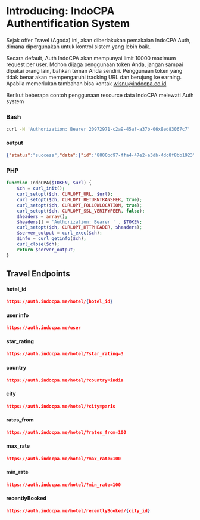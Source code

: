 # Introducing: IndoCPA Authentification System

Sejak offer Travel (Agoda) ini, akan diberlakukan pemakaian IndoCPA Auth, dimana dipergunakan untuk kontrol sistem yang lebih baik.

Secara default, Auth IndoCPA akan mempunyai limit 10000 maximum request per user. Mohon dijaga penggunaan token Anda, jangan sampai dipakai orang lain, bahkan teman Anda sendiri. Penggunaan token yang tidak benar akan mempengaruhi tracking URL dan berujung ke earning. 
Apabila memerlukan tambahan bisa kontak wisnu@indocpa.co.id


Berikut beberapa contoh penggunaan resource data IndoCPA melewati Auth system

### Bash
```sh
curl -H 'Authorization: Bearer 20972971-c2a9-45af-a37b-06x8ed83067c7' 'https://auth.indocpa.me/user'
```
#### output
```json
{"status":"success","data":{"id":"8800bd97-ffa4-47e2-a3db-4dc8f8bb1923","name":"Wisnu Hendro W","email":"wisnu@indocpa.co.id","hasOfferId":3668,"monthlyQuota":10000}}
```

### PHP
```php
function IndoCPA($TOKEN, $url) {
    $ch = curl_init();
    curl_setopt($ch, CURLOPT_URL, $url);
    curl_setopt($ch, CURLOPT_RETURNTRANSFER, true);
    curl_setopt($ch, CURLOPT_FOLLOWLOCATION, true);
    curl_setopt($ch, CURLOPT_SSL_VERIFYPEER, false);
    $headers = array();
    $headers[] = 'Authorization: Bearer ' . $TOKEN;
    curl_setopt($ch, CURLOPT_HTTPHEADER, $headers);
    $server_output = curl_exec($ch);
    $info = curl_getinfo($ch);
    curl_close($ch);
    return $server_output;
}
```

## Travel Endpoints

#### hotel_id
```json
https://auth.indocpa.me/hotel/{hotel_id}
```
#### user info
```json
https://auth.indocpa.me/user
```
#### star_rating
```json
https://auth.indocpa.me/hotel/?star_rating=3
```
#### country
```json
https://auth.indocpa.me/hotel/?country=india
```
#### city
```json
https://auth.indocpa.me/hotel/?city=paris
```
#### rates_from
```json
https://auth.indocpa.me/hotel/?rates_from=100
```
#### max_rate
```json
https://auth.indocpa.me/hotel/?max_rate=100
```
#### min_rate
```json
https://auth.indocpa.me/hotel/?min_rate=100
```
#### recentlyBooked
```json
https://auth.indocpa.me/hotel/recentlyBooked/{city_id}
```
